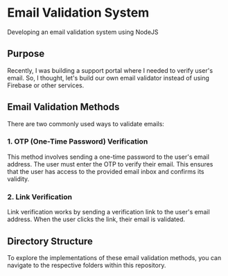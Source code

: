# Email Validation System

Developing an email validation system using NodeJS

## Purpose

Recently, I was building a support portal where I needed to verify user's email. So, I thought, let's build our own email validator instead of using Firebase or other services.

## Email Validation Methods

There are two commonly used ways to validate emails:

### 1. OTP (One-Time Password) Verification

This method involves sending a one-time password to the user's email address. The user must enter the OTP to verify their email. This ensures that the user has access to the provided email inbox and confirms its validity.

### 2. Link Verification

Link verification works by sending a verification link to the user's email address. When the user clicks the link, their email is validated.

## Directory Structure

To explore the implementations of these email validation methods, you can navigate to the respective folders within this repository.
